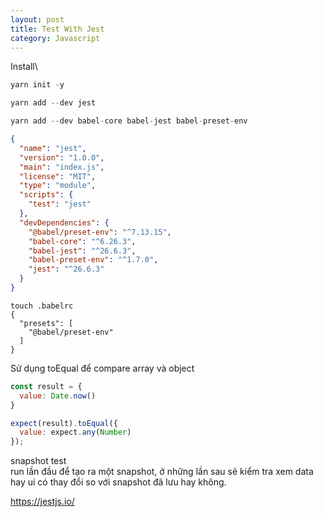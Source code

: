 ```yaml
---
layout: post
title: Test With Jest
category: Javascript
---
```


<i class="fa fa-asterisk text--green" aria-hidden="true"></i> Install\

```js
yarn init -y

yarn add --dev jest

yarn add --dev babel-core babel-jest babel-preset-env
```
```json
{
  "name": "jest",
  "version": "1.0.0",
  "main": "index.js",
  "license": "MIT",
  "type": "module",
  "scripts": {
    "test": "jest"
  },
  "devDependencies": {
    "@babel/preset-env": "^7.13.15",
    "babel-core": "^6.26.3",
    "babel-jest": "^26.6.3",
    "babel-preset-env": "^1.7.0",
    "jest": "^26.6.3"
  }
}
```

```
touch .babelrc
{
  "presets": [
    "@babel/preset-env"
  ]
}
```

Sử dụng toEqual để compare array và object

```js
const result = {
  value: Date.now()
}

expect(result).toEqual({
  value: expect.any(Number)
});
```

<i class="fa fa-asterisk text--green" aria-hidden="true"></i> snapshot test\
run lần đầu để tạo ra một snapshot, ở những lần sau sẽ kiểm tra xem data hay ui có thay đổi so với snapshot đã lưu hay không.

https://jestjs.io/
